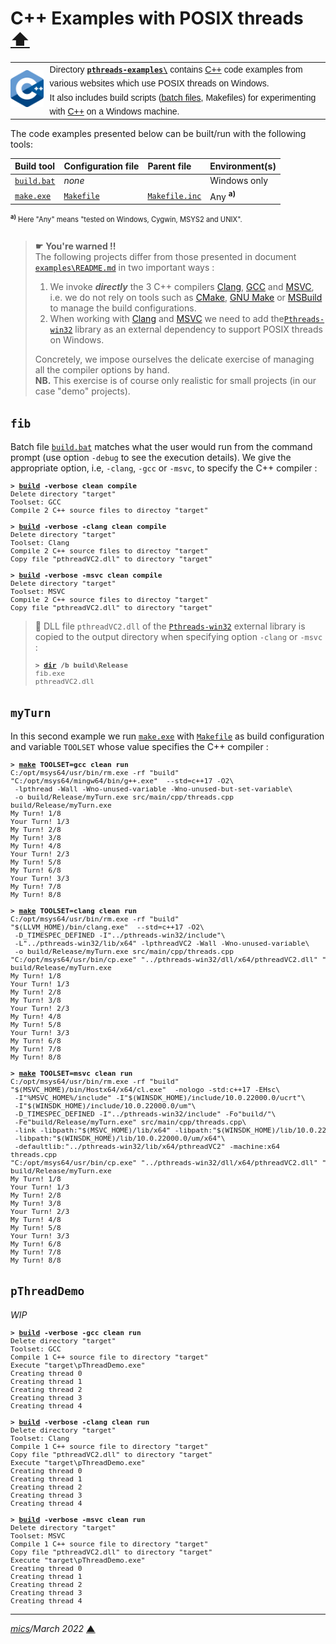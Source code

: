 # <span id="top">C++ Examples with POSIX threads</span> <span style="size:30%;"><a href="../README.md">⬆</a></span>

<table style="font-family:Helvetica,Arial;font-size:14px;line-height:1.6;">
  <tr>
  <td style="border:0;padding:0 10px 0 0;min-width:25%;"><a href="https://isocpp.org/"><img src="../docs/images/cpp_logo.png" width="100" alt="C++ project"/></a></td>
  <td style="border:0;padding:0;vertical-align:text-top;">Directory <a href="."><strong><code>pthreads-examples\</code></strong></a> contains <a href="hhttps://isocpp.org/" rel="external" title="ISO C++">C++</a> code examples from various websites which use POSIX threads on Windows.<br/>
  It also includes build scripts (<a href="https://en.wikibooks.org/wiki/Windows_Batch_Scripting">batch files</a>, Makefiles) for experimenting with <a href="hhttps://isocpp.org/" rel="external">C++</a> on a Windows machine.
  </td>
  </tr>
</table>

The code examples presented below can be built/run with the following tools:

| Build&nbsp;tool | Configuration file | Parent file | Environment(s) |
|:----------------|:-------------------|:------------|:---------------|
| [`build.bat`](./fib/build.bat) | *none* | &nbsp; | Windows only |
| [`make.exe`][make_cli] | [`Makefile`](./fib/Makefile) | [`Makefile.inc`](./Makefile.inc) | Any <sup><b>a)</b></sup> |
<div style="font-size:80%;">
<sup><b>a)</b></sup> Here "Any" means "tested on Windows, Cygwin, MSYS2 and UNIX".<br/>&nbsp;
</div>

> **&#9755;** **You're warned !!**<br/>
> The following projects differ from those presented in document [`examples\README.md`](../examples/README.md) in two important ways :
> 1. We invoke ***directly*** the 3 C++ compilers [Clang][clang_cli], [GCC][gcc_cli] and [MSVC][msvc_cli], i.e. we do not rely on tools such as [CMake][cmake_cli], [GNU Make][make_cli] or [MSBuild][msbuild_cli] to manage the build configurations.
> 1. When working with [Clang][clang_cli] and [MSVC][msvc_cli] we need to add the[`Pthreads-win32`][pthreads_win32] library as an external dependency to support POSIX threads on Windows.
>
> Concretely, we impose ourselves the delicate exercise of managing all the compiler options by hand.<br/>**NB.** This exercise is of course only realistic for small projects (in our case "demo" projects).

## <span id="fib">`fib`</span>

Batch file [`build.bat`](./fib/build.bat) matches what the user would run from the command prompt (use option `-debug` to see the execution details). We give the appropriate option, i.e, `-clang`, `-gcc` or `-msvc`, to specify the C++ compiler :

<pre style="font-size:80%;">
<b>&gt; <a href="fib/build.bat">build</a> -verbose clean compile</b>
Delete directory "target"
Toolset: GCC
Compile 2 C++ source files to directoy "target"
&nbsp;
<b>&gt; <a href="fib/build.bat">build</a> -verbose -clang clean compile</b>
Delete directory "target"
Toolset: Clang
Compile 2 C++ source files to directoy "target"
Copy file "pthreadVC2.dll" to directory "target"
&nbsp;
<b>&gt; <a href="fib/build.bat">build</a> -verbose -msvc clean compile</b>
Delete directory "target"
Toolset: MSVC
Compile 2 C++ source files to directoy "target"
Copy file "pthreadVC2.dll" to directory "target"
</pre>

> **:mag_right:** DLL file `pthreadVC2.dll` of the [`Pthreads-win32`][pthreads_win32] external library is copied to the output directory when specifying option `-clang` or `-msvc` : 
> <pre style="font-size:80%;">
> <b>&gt; <a href="https://docs.microsoft.com/en-us/windows-server/administration/windows-commands/dir">dir</a> /b build\Release</b>
> fib.exe
> pthreadVC2.dll
> </pre>

## <span id="myTurn">`myTurn`</span>

In this second example we run [`make.exe`][make_cli] with [`Makefile`](./myTurn/Makefile) as build configuration and variable `TOOLSET` whose value specifies the C++ compiler :

<pre style="font-size:80%;">
<b>&gt; <a href="https://ftp.gnu.org/old-gnu/Manuals/make-3.79.1/html_node/make_86.html">make</a> TOOLSET=gcc clean run</b>
C:/opt/msys64/usr/bin/rm.exe -rf "build"
"C:/opt/msys64/mingw64/bin/g++.exe"  --std=c++17 -O2\
 -lpthread -Wall -Wno-unused-variable -Wno-unused-but-set-variable\
 -o build/Release/myTurn.exe src/main/cpp/threads.cpp
build/Release/myTurn.exe
My Turn! 1/8
Your Turn! 1/3
My Turn! 2/8
My Turn! 3/8
My Turn! 4/8
Your Turn! 2/3
My Turn! 5/8
My Turn! 6/8
Your Turn! 3/3
My Turn! 7/8
My Turn! 8/8
&nbsp;
<b>&gt; <a href="https://ftp.gnu.org/old-gnu/Manuals/make-3.79.1/html_node/make_86.html">make</a> TOOLSET=clang clean run</b>
C:/opt/msys64/usr/bin/rm.exe -rf "build"
"$(LLVM_HOME)/bin/clang.exe"  --std=c++17 -O2\
 -D_TIMESPEC_DEFINED -I"../pthreads-win32/include"\
 -L"../pthreads-win32/lib/x64" -lpthreadVC2 -Wall -Wno-unused-variable\
 -o build/Release/myTurn.exe src/main/cpp/threads.cpp
"C:/opt/msys64/usr/bin/cp.exe" "../pthreads-win32/dll/x64/pthreadVC2.dll" "build/Release/"
build/Release/myTurn.exe
My Turn! 1/8
Your Turn! 1/3
My Turn! 2/8
My Turn! 3/8
Your Turn! 2/3
My Turn! 4/8
My Turn! 5/8
Your Turn! 3/3
My Turn! 6/8
My Turn! 7/8
My Turn! 8/8
&nbsp;
<b>&gt; <a href="https://ftp.gnu.org/old-gnu/Manuals/make-3.79.1/html_node/make_86.html">make</a> TOOLSET=msvc clean run</b>
C:/opt/msys64/usr/bin/rm.exe -rf "build"
"$(MSVC_HOME)/bin/Hostx64/x64/cl.exe"  -nologo -std:c++17 -EHsc\
 -I"%MSVC_HOME%/include" -I"$(WINSDK_HOME)/include/10.0.22000.0/ucrt"\
 -I"$(WINSDK_HOME)/include/10.0.22000.0/um"\
 -D_TIMESPEC_DEFINED -I"../pthreads-win32/include" -Fo"build/"\
 -Fe"build/Release/myTurn.exe" src/main/cpp/threads.cpp\
 -link -libpath:"$(MSVC_HOME)/lib/x64" -libpath:"$(WINSDK_HOME)/lib/10.0.22000.0/ucrt/x64"\
 -libpath:"$(WINSDK_HOME)/lib/10.0.22000.0/um/x64"\
 -defaultlib:"../pthreads-win32/lib/x64/pthreadVC2" -machine:x64
threads.cpp
"C:/opt/msys64/usr/bin/cp.exe" "../pthreads-win32/dll/x64/pthreadVC2.dll" "build/Release/"
build/Release/myTurn.exe
My Turn! 1/8
Your Turn! 1/3
My Turn! 2/8
My Turn! 3/8
Your Turn! 2/3
My Turn! 4/8
My Turn! 5/8
Your Turn! 3/3
My Turn! 6/8
My Turn! 7/8
My Turn! 8/8
</pre>


## <span id="pThreadDemo">`pThreadDemo`</span>

*WIP*

<pre style="font-size:80%;">
<b>&gt; <a href="./pThreadDemo/build.bat">build</a> -verbose -gcc clean run</b>
Delete directory "target"
Toolset: GCC
Compile 1 C++ source file to directory "target"
Execute "target\pThreadDemo.exe"
Creating thread 0
Creating thread 1
Creating thread 2
Creating thread 3
Creating thread 4
&nbsp;
<b>&gt; <a href="./pThreadDemo/build.bat">build</a> -verbose -clang clean run</b>
Delete directory "target"
Toolset: Clang
Compile 1 C++ source file to directory "target"
Copy file "pthreadVC2.dll" to directory "target"
Execute "target\pThreadDemo.exe"
Creating thread 0
Creating thread 1
Creating thread 2
Creating thread 3
Creating thread 4
&nbsp;
<b>&gt; <a href="./pThreadDemo/build.bat">build</a> -verbose -msvc clean run</b>
Delete directory "target"
Toolset: MSVC
Compile 1 C++ source file to directory "target"
Copy file "pthreadVC2.dll" to directory "target"
Execute "target\pThreadDemo.exe"
Creating thread 0
Creating thread 1
Creating thread 2
Creating thread 3
Creating thread 4
</pre>

<!--
## <span id="footnotes">Footnotes</span>

<span id="footnote_01">[1]</span> ***Batch files and coding conventions*** [↩](#anchor_01)

<dl><dd>
See section 4 "Tweak the &lt;thread&gt; C++ header" in blog post <a href="http://hectorhon.blogspot.com/2018/05/building-libpqxx-on-msys2-mingw-64-bit.html" rel="external"><i>Building libpqxx on MSYS2 MinGW 64 bit</i></a>.
</dd></dl>
-->

***

*[mics](https://lampwww.epfl.ch/~michelou/)/March 2022* [**&#9650;**](#top)
<span id="bottom">&nbsp;</span>

<!-- link refs -->

[clang_cli]: https://clang.llvm.org/docs/ClangCommandLineReference.html#introduction
[cmake_cli]: https://cmake.org/cmake/help/latest/manual/cmake.1.html
[gcc_cli]: https://man7.org/linux/man-pages/man1/g++.1.html
[make_cli]: https://ftp.gnu.org/old-gnu/Manuals/make-3.79.1/html_node/make_86.html
[msbuild_cli]: https://docs.microsoft.com/en-us/visualstudio/msbuild/msbuild-command-line-reference
[msvc_cli]: https://docs.microsoft.com/en-us/cpp/build/reference/compiler-command-line-syntax
[pthreads_win32]: https://sourceware.org/pthreads-win32/
